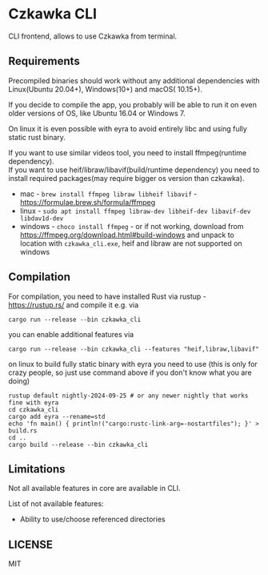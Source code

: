 # Czkawka CLI

CLI frontend, allows to use Czkawka from terminal.

## Requirements

Precompiled binaries should work without any additional dependencies with Linux(Ubuntu 20.04+), Windows(10+) and macOS(
10.15+).

If you decide to compile the app, you probably will be able to run it on even older versions of OS, like Ubuntu 16.04 or
Windows 7.

On linux it is even possible with eyra to avoid entirely libc and using fully static rust binary.

If you want to use similar videos tool, you need to install ffmpeg(runtime dependency).  
If you want to use heif/libraw/libavif(build/runtime dependency) you need to install required packages(may require
bigger os version than czkawka).

- mac - `brew install ffmpeg libraw libheif libavif` - https://formulae.brew.sh/formula/ffmpeg
- linux - `sudo apt install ffmpeg libraw-dev libheif-dev libavif-dev libdav1d-dev`
- windows - `choco install ffmpeg` - or if not working, download from https://ffmpeg.org/download.html#build-windows and
  unpack to location with `czkawka_cli.exe`, heif and libraw are not supported on windows

## Compilation

For compilation, you need to have installed Rust via rustup - https://rustup.rs/ and compile it e.g. via

```shell
cargo run --release --bin czkawka_cli
```

you can enable additional features via

```shell
cargo run --release --bin czkawka_cli --features "heif,libraw,libavif"
```

on linux to build fully static binary with eyra you need to use (this is only for crazy people, so just use command
above if you don't know what you are doing)

```shell
rustup default nightly-2024-09-25 # or any newer nightly that works fine with eyra
cd czkawka_cli
cargo add eyra --rename=std
echo 'fn main() { println!("cargo:rustc-link-arg=-nostartfiles"); }' > build.rs
cd ..
cargo build --release --bin czkawka_cli
```

## Limitations

Not all available features in core are available in CLI.

List of not available features:

- Ability to use/choose referenced directories

## LICENSE

MIT